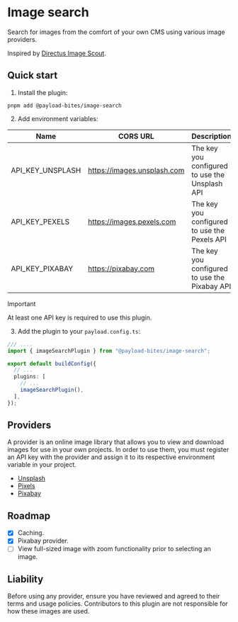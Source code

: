 # Image search

Search for images from the comfort of your own CMS using various image providers.

Inspired by [Directus Image Scout](https://github.com/resauce-dev/directus-image-scout).

## Quick start

1. Install the plugin:

```shell
pnpm add @payload-bites/image-search
```

2. Add environment variables:

| Name             | CORS URL                    | Description                                    |
| ---------------- | --------------------------- | ---------------------------------------------- |
| API_KEY_UNSPLASH | https://images.unsplash.com | The key you configured to use the Unsplash API |
| API_KEY_PEXELS   | https://images.pexels.com   | The key you configured to use the Pexels API   |
| API_KEY_PIXABAY  | https://pixabay.com         | The key you configured to use the Pixabay API  |

> [!IMPORTANT]
> At least one API key is required to use this plugin.

3. Add the plugin to your `payload.config.ts`:

```ts
/// ....
import { imageSearchPlugin } from "@payload-bites/image-search";

export default buildConfig({
  // ...
  plugins: [
    // ...
    imageSearchPlugin(),
  ],
});
```

## Providers

A provider is an online image library that allows you to view and download images for use in your own projects. In order to use them, you must register an API key with the provider and assign it to its respective environment variable in your project.

- [Unsplash](https://unsplash.com/developers)
- [Pixels](https://www.pexels.com/api/)
- [Pixabay](https://pixabay.com/api/docs/)

## Roadmap

- [x] Caching.
- [x] Pixabay provider.
- [ ] View full-sized image with zoom functionality prior to selecting an image.

## Liability

Before using any provider, ensure you have reviewed and agreed to their terms and usage policies. Contributors to this plugin are not responsible for how these images are used.
